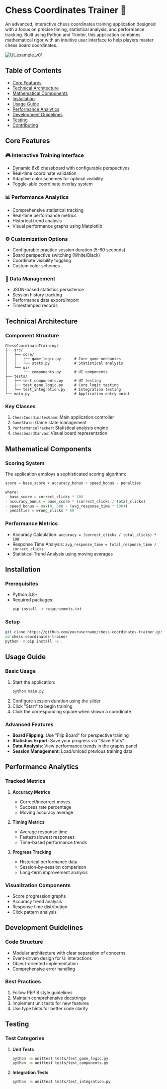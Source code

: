 # Chess Coordinates Trainer 🎯

An advanced, interactive chess coordinates training application designed with a focus on precise timing, statistical analysis, and performance tracking. Built using Python and Tkinter, this application combines mathematical rigor with an intuitive user interface to help players master chess board coordinates.

![UI_example_v01](https://github.com/user-attachments/assets/cf942ca9-e3c1-4c92-be45-5a0a09e4151e)

## Table of Contents
- [Core Features](#core-features)
- [Technical Architecture](#technical-architecture)
- [Mathematical Components](#mathematical-components)
- [Installation](#installation)
- [Usage Guide](#usage-guide)
- [Performance Analytics](#performance-analytics)
- [Development Guidelines](#development-guidelines)
- [Testing](#testing)
- [Contributing](#contributing)

## Core Features

### 🎮 Interactive Training Interface
- Dynamic 8x8 chessboard with configurable perspectives
- Real-time coordinate validation
- Adaptive color schemes for optimal visibility
- Toggle-able coordinate overlay system

### 📊 Performance Analytics
- Comprehensive statistical tracking
- Real-time performance metrics
- Historical trend analysis
- Visual performance graphs using Matplotlib

### ⚙️ Customization Options
- Configurable practice session duration (5-60 seconds)
- Board perspective switching (White/Black)
- Coordinate visibility toggling
- Custom color schemes

### 💾 Data Management
- JSON-based statistics persistence
- Session history tracking
- Performance data export/import
- Timestamped records

## Technical Architecture

### Component Structure
```
ChessCoordinateTraining/
├── src/
│   ├── core/
│   │   ├── game_logic.py      # Core game mechanics
│   │   └── stats.py           # Statistical analysis
│   └── ui/
│       └── components.py      # UI components
├── tests/
│   ├── test_components.py     # UI testing
│   ├── test_game_logic.py     # Core logic testing
│   └── test_integration.py    # Integration testing
└── main.py                    # Application entry point
```

### Key Classes
1. `ChessCoordinatesGame`: Main application controller
2. `GameState`: Game state management
3. `PerformanceTracker`: Statistical analysis engine
4. `ChessboardCanvas`: Visual board representation

## Mathematical Components

### Scoring System
The application employs a sophisticated scoring algorithm:

```python
score = base_score + accuracy_bonus + speed_bonus - penalties

where:
- base_score = correct_clicks * 100
- accuracy_bonus = base_score * (correct_clicks / total_clicks)
- speed_bonus = max(0, 500 - (avg_response_time * 100))
- penalties = wrong_clicks * 50
```

### Performance Metrics
- Accuracy Calculation: `accuracy = (correct_clicks / total_clicks) * 100`
- Response Time Analysis: `avg_response_time = total_response_time / correct_clicks`
- Statistical Trend Analysis using moving averages

## Installation

### Prerequisites
- Python 3.8+
- Required packages:
  ```bash
  pip install -r requirements.txt
  ```

### Setup
```bash
git clone https://github.com/yourusername/chess-coordinates-trainer.git
cd chess-coordinates-trainer
python -m pip install -e .
```

## Usage Guide

### Basic Usage
1. Start the application:
   ```bash
   python main.py
   ```
2. Configure session duration using the slider
3. Click "Start" to begin training
4. Click the corresponding square when shown a coordinate

### Advanced Features
- **Board Flipping**: Use "Flip Board" for perspective training
- **Statistics Export**: Save your progress via "Save Stats"
- **Data Analysis**: View performance trends in the graphs panel
- **Session Management**: Load/unload previous training data

## Performance Analytics

### Tracked Metrics
1. **Accuracy Metrics**
   - Correct/incorrect moves
   - Success rate percentage
   - Moving accuracy average

2. **Timing Metrics**
   - Average response time
   - Fastest/slowest responses
   - Time-based performance trends

3. **Progress Tracking**
   - Historical performance data
   - Session-by-session comparison
   - Long-term improvement analysis

### Visualization Components
- Score progression graphs
- Accuracy trend analysis
- Response time distribution
- Click pattern analysis

## Development Guidelines

### Code Structure
- Modular architecture with clear separation of concerns
- Event-driven design for UI interactions
- Object-oriented implementation
- Comprehensive error handling

### Best Practices
1. Follow PEP 8 style guidelines
2. Maintain comprehensive docstrings
3. Implement unit tests for new features
4. Use type hints for better code clarity

## Testing

### Test Categories
1. **Unit Tests**
   ```bash
   python -m unittest tests/test_game_logic.py
   python -m unittest tests/test_components.py
   ```

2. **Integration Tests**
   ```bash
   python -m unittest tests/test_integration.py
   ```

